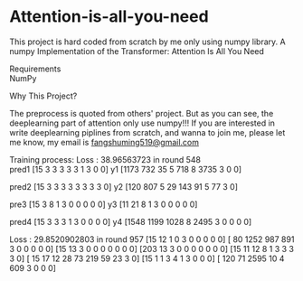 # Attention-is-all-you-need
This project is hard coded from scratch by me only using numpy library.
A numpy Implementation of the Transformer: Attention Is All You Need

Requirements                                                                                                                               
NumPy

Why This Project?

The preprocess is quoted from others' project. But as you can see, the deeplearning part of attention only use numpy!!!  If you are interested in write deeplearning piplines from scratch, and wanna to join me, please let me know, my email is fangshuming519@gmail.com

Training process:
Loss :  38.96563723  in round  548                                                                                                         
pred1
[15  3  3  3  3  3  1  3  0  0] 
y1
[1173  732   35    5  718    8 3735    3    0    0]

pred2
[15  3  3  3  3  3  3  3  3  0]
y2
[120 807   5  29 143  91   5  77   3   0]

pre3
[15  3  8  1  3  0  0  0  0  0]
y3
[11 21  8  1  3  0  0  0  0  0]

pred4
[15  3  3  3  1  3  0  0  0  0]
y4
[1548 1199 1028    8 2495    3    0    0    0    0]

Loss :  29.8520902803  in round  957
[15 12  1  0  3  0  0  0  0  0] [  80 1252  987  891    3    0    0    0    0    0]
[15 13  3  0  0  0  0  0  0  0] [203  13   3   0   0   0   0   0   0   0]
[15 11 12  8  1  3  3  3  3  0] [ 15  17  12  28  73 219  59  23   3   0]
[15  1  1  3  4  1  3  0  0  0] [ 120   71 2595   10    4  609    3    0    0    0]

